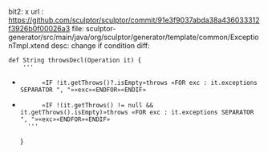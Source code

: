 bit2: x
url : https://github.com/sculptor/sculptor/commit/91e3f9037abda38a436033312f3926b0f00026a3
file: sculptor-generator/src/main/java/org/sculptor/generator/template/common/ExceptionTmpl.xtend
desc: change if condition
diff: 

	def String throwsDecl(Operation it) {
 		'''
- 			«IF !it.getThrows()?.isEmpty»throws «FOR exc : it.exceptions SEPARATOR ", "»«exc»«ENDFOR»«ENDIF»
+ 			«IF !(it.getThrows() != null && it.getThrows().isEmpty)»throws «FOR exc : it.exceptions SEPARATOR ", "»«exc»«ENDFOR»«ENDIF»
 		'''
 	}